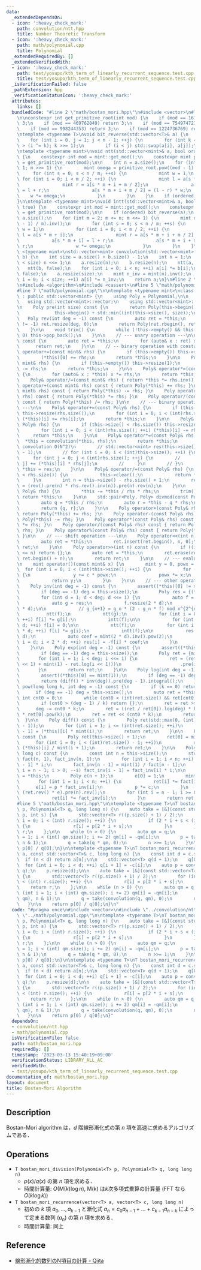 ```yaml
---
data:
  _extendedDependsOn:
  - icon: ':heavy_check_mark:'
    path: convolution/ntt.hpp
    title: Number Theoretic Transform
  - icon: ':heavy_check_mark:'
    path: math/polynomial.cpp
    title: Polynomial
  _extendedRequiredBy: []
  _extendedVerifiedWith:
  - icon: ':heavy_check_mark:'
    path: test/yosupo/kth_term_of_linearly_recurrent_sequence.test.cpp
    title: test/yosupo/kth_term_of_linearly_recurrent_sequence.test.cpp
  _isVerificationFailed: false
  _pathExtension: hpp
  _verificationStatusIcon: ':heavy_check_mark:'
  attributes:
    links: []
  bundledCode: "#line 2 \"math/bostan_mori.hpp\"\n#include <vector>\n#line 3 \"convolution/ntt.hpp\"\
    \n\nconstexpr int get_primitive_root(int mod) {\n    if (mod == 167772161) return\
    \ 3;\n    if (mod == 469762049) return 3;\n    if (mod == 754974721) return 11;\n\
    \    if (mod == 998244353) return 3;\n    if (mod == 1224736769) return 3;\n}\n\
    \ntemplate <typename T>\nvoid bit_reverse(std::vector<T>& a) {\n    int n = a.size();\n\
    \    for (int i = 0, j = 1; j < n - 1; ++j) {\n        for (int k = n >> 1; k\
    \ > (i ^= k); k >>= 1);\n        if (i < j) std::swap(a[i], a[j]);\n    }\n}\n\
    \ntemplate <typename mint>\nvoid ntt(std::vector<mint>& a, bool ordered = true)\
    \ {\n    constexpr int mod = mint::get_mod();\n    constexpr mint primitive_root\
    \ = get_primitive_root(mod);\n\n    int n = a.size();\n    for (int m = n; m >\
    \ 1; m >>= 1) {\n        mint omega = primitive_root.pow((mod - 1) / m);\n   \
    \     for (int s = 0; s < n / m; ++s) {\n            mint w = 1;\n           \
    \ for (int i = 0; i < m / 2; ++i) {\n                mint l = a[s * m + i];\n\
    \                mint r = a[s * m + i + m / 2];\n                a[s * m + i]\
    \ = l + r;\n                a[s * m + i + m / 2] = (l - r) * w;\n            \
    \    w *= omega;\n            }\n        }\n    }\n    if (ordered) bit_reverse(a);\n\
    }\n\ntemplate <typename mint>\nvoid intt(std::vector<mint>& a, bool ordered =\
    \ true) {\n    constexpr int mod = mint::get_mod();\n    constexpr mint primitive_root\
    \ = get_primitive_root(mod);\n\n    if (ordered) bit_reverse(a);\n    int n =\
    \ a.size();\n    for (int m = 2; m <= n; m <<= 1) {\n        mint omega = primitive_root.pow((mod\
    \ - 1) / m).inv();\n        for (int s = 0; s < n / m; ++s) {\n            mint\
    \ w = 1;\n            for (int i = 0; i < m / 2; ++i) {\n                mint\
    \ l = a[s * m + i];\n                mint r = a[s * m + i + m / 2] * w;\n    \
    \            a[s * m + i] = l + r;\n                a[s * m + i + m / 2] = l -\
    \ r;\n                w *= omega;\n            }\n        }\n    }\n}\n\ntemplate\
    \ <typename mint>\nstd::vector<mint> convolution(std::vector<mint> a, std::vector<mint>\
    \ b) {\n    int size = a.size() + b.size() - 1;\n    int n = 1;\n    while (n\
    \ < size) n <<= 1;\n    a.resize(n);\n    b.resize(n);\n    ntt(a, false);\n \
    \   ntt(b, false);\n    for (int i = 0; i < n; ++i) a[i] *= b[i];\n    intt(a,\
    \ false);\n    a.resize(size);\n    mint n_inv = mint(n).inv();\n    for (int\
    \ i = 0; i < size; ++i) a[i] *= n_inv;\n    return a;\n}\n#line 2 \"math/polynomial.cpp\"\
    \n#include <algorithm>\n#include <cassert>\n#line 5 \"math/polynomial.cpp\"\n\n\
    #line 7 \"math/polynomial.cpp\"\n\ntemplate <typename mint>\nclass Polynomial\
    \ : public std::vector<mint> {\n    using Poly = Polynomial;\n\n   public:\n \
    \   using std::vector<mint>::vector;\n    using std::vector<mint>::operator=;\n\
    \n    Poly pre(int size) const {\n        return Poly(this->begin(),\n       \
    \             this->begin() + std::min((int)this->size(), size));\n    }\n\n \
    \   Poly rev(int deg = -1) const {\n        auto ret = *this;\n        if (deg\
    \ != -1) ret.resize(deg, 0);\n        return Poly(ret.rbegin(), ret.rend());\n\
    \    }\n\n    void trim() {\n        while (!this->empty() && this->back() ==\
    \ 0) this->pop_back();\n    }\n\n    // --- unary operation ---\n\n    Poly& operator-()\
    \ const {\n        auto ret = *this;\n        for (auto& x : ret) x = -x;\n  \
    \      return ret;\n    }\n\n    // -- binary operation with constant\n\n    Poly&\
    \ operator+=(const mint& rhs) {\n        if (this->empty()) this->resize(1);\n\
    \        (*this)[0] += rhs;\n        return *this;\n    }\n\n    Poly& operator-=(const\
    \ mint& rhs) {\n        if (this->empty()) this->resize(1);\n        (*this)[0]\
    \ -= rhs;\n        return *this;\n    }\n\n    Poly& operator*=(const mint& rhs)\
    \ {\n        for (auto& x : *this) x *= rhs;\n        return *this;\n    }\n\n\
    \    Poly& operator/=(const mint& rhs) { return *this *= rhs.inv(); }\n\n    Poly\
    \ operator+(const mint& rhs) const { return Poly(*this) += rhs; }\n    Poly operator-(const\
    \ mint& rhs) const { return Poly(*this) -= rhs; }\n    Poly operator*(const mint&\
    \ rhs) const { return Poly(*this) *= rhs; }\n    Poly operator/(const mint& rhs)\
    \ const { return Poly(*this) /= rhs; }\n\n    // --- binary operation with polynomial\
    \ ---\n\n    Poly& operator+=(const Poly& rhs) {\n        if (this->size() < rhs.size())\
    \ this->resize(rhs.size());\n        for (int i = 0; i < (int)rhs.size(); ++i)\
    \ (*this)[i] += rhs[i];\n        return *this;\n    }\n\n    Poly& operator-=(const\
    \ Poly& rhs) {\n        if (this->size() < rhs.size()) this->resize(rhs.size());\n\
    \        for (int i = 0; i < (int)rhs.size(); ++i) (*this)[i] -= rhs[i];\n   \
    \     return *this;\n    }\n\n    Poly& operator*=(const Poly& rhs) {\n      \
    \  *this = convolution(*this, rhs);\n        return *this;\n        // // naive\
    \ convolution O(N^2)\n        // std::vector<mint> res(this->size() + rhs.size()\
    \ - 1);\n        // for (int i = 0; i < (int)this->size(); ++i) {\n        //\
    \     for (int j = 0; j < (int)rhs.size(); ++j) {\n        //         res[i +\
    \ j] += (*this)[i] * rhs[j];\n        //     }\n        // }\n        // return\
    \ *this = res;\n    }\n\n    Poly& operator/=(const Poly& rhs) {\n        if (this->size()\
    \ < rhs.size()) {\n            this->clear();\n            return *this;\n   \
    \     }\n        int n = this->size() - rhs.size() + 1;\n        return *this\
    \ = (rev().pre(n) * rhs.rev().inv(n)).pre(n).rev(n);\n    }\n\n    Poly& operator%=(const\
    \ Poly& rhs) {\n        *this -= *this / rhs * rhs;\n        trim();\n       \
    \ return *this;\n    }\n\n    std::pair<Poly, Poly> divmod(const Poly& rhs) {\n\
    \        auto q = *this / rhs;\n        auto r = *this - q * rhs;\n        r.trim();\n\
    \        return {q, r};\n    }\n\n    Poly operator+(const Poly& rhs) const {\
    \ return Poly(*this) += rhs; }\n    Poly operator-(const Poly& rhs) const { return\
    \ Poly(*this) -= rhs; }\n    Poly operator*(const Poly& rhs) const { return Poly(*this)\
    \ *= rhs; }\n    Poly operator/(const Poly& rhs) const { return Poly(*this) /=\
    \ rhs; }\n    Poly operator%(const Poly& rhs) const { return Poly(*this) %= rhs;\
    \ }\n\n    // --- shift operation ---\n\n    Poly operator<<(int n) const {\n\
    \        auto ret = *this;\n        ret.insert(ret.begin(), n, 0);\n        return\
    \ ret;\n    }\n\n    Poly operator>>(int n) const {\n        if ((int)this->size()\
    \ <= n) return {};\n        auto ret = *this;\n        ret.erase(ret.begin(),\
    \ ret.begin() + n);\n        return ret;\n    }\n\n    // --- evaluation ---\n\
    \n    mint operator()(const mint& x) {\n        mint y = 0, powx = 1;\n      \
    \  for (int i = 0; i < (int)this->size(); ++i) {\n            for (auto c : *this)\
    \ {\n                y += c * powx;\n                powx *= x;\n            }\n\
    \            return y;\n        }\n    }\n\n    // --- other operations ---\n\n\
    \    Poly inv(int deg = -1) const {\n        assert((*this)[0] != mint(0));\n\
    \        if (deg == -1) deg = this->size();\n        Poly res = {(*this)[0].inv()};\n\
    \        for (int d = 1; d < deg; d <<= 1) {\n            auto f = pre(2 * d);\n\
    \            auto g = res;\n            f.resize(2 * d);\n            g.resize(2\
    \ * d);\n\n            // g_{n+1} = g_n * (2 - g_n * f) mod x^{2^{n+1}}\n\n  \
    \          ntt(f);\n            ntt(g);\n            for (int i = 0; i < 2 * d;\
    \ ++i) f[i] *= g[i];\n            intt(f);\n\n            for (int i = 0; i <\
    \ d; ++i) f[i] = 0;\n\n            ntt(f);\n            for (int i = 0; i < 2\
    \ * d; ++i) f[i] *= g[i];\n            intt(f);\n\n            res.resize(2 *\
    \ d);\n            auto coef = mint(2 * d).inv().pow(2);\n            for (int\
    \ i = d; i < 2 * d; ++i) res[i] = -f[i] * coef;\n        }\n        return res.pre(deg);\n\
    \    }\n\n    Poly exp(int deg = -1) const {\n        assert((*this)[0] == mint(0));\n\
    \        if (deg == -1) deg = this->size();\n        Poly ret = {mint(1)};\n \
    \       for (int i = 1; i < deg; i <<= 1) {\n            ret = (ret * (this->pre(i\
    \ << 1) + mint(1) - ret.log(i << 1)))\n                      .pre(i << 1);\n \
    \       }\n        return ret;\n    }\n\n    Poly log(int deg = -1) const {\n\
    \        assert((*this)[0] == mint(1));\n        if (deg == -1) deg = this->size();\n\
    \        return (diff() * inv(deg)).pre(deg - 1).integral();\n    }\n\n    Poly\
    \ pow(long long k, int deg = -1) const {\n        if (k == 0) return {1};\n  \
    \      if (deg == -1) deg = this->size();\n        auto ret = *this;\n       \
    \ int cnt0 = 0;\n        while (cnt0 < (int)ret.size() && ret[cnt0] == 0) ++cnt0;\n\
    \        if (cnt0 > (deg - 1) / k) return {};\n        ret = ret >> cnt0;\n  \
    \      deg -= cnt0 * k;\n        ret = ((ret / ret[0]).log(deg) * k).exp(deg)\
    \ * ret[0].pow(k);\n        ret = ret << (cnt0 * k);\n        return ret;\n  \
    \  }\n\n    Poly diff() const {\n        Poly ret(std::max(0, (int)this->size()\
    \ - 1));\n        for (int i = 1; i <= (int)ret.size(); ++i)\n            ret[i\
    \ - 1] = (*this)[i] * mint(i);\n        return ret;\n    }\n\n    Poly integral()\
    \ const {\n        Poly ret(this->size() + 1);\n        ret[0] = mint(0);\n  \
    \      for (int i = 0; i < (int)ret.size() - 1; ++i)\n            ret[i + 1] =\
    \ (*this)[i] / mint(i + 1);\n        return ret;\n    }\n\n    Poly taylor_shift(long\
    \ long c) const {\n        const int n = this->size();\n        std::vector<mint>\
    \ fact(n, 1), fact_inv(n, 1);\n        for (int i = 1; i < n; ++i) fact[i] = fact[i\
    \ - 1] * i;\n        fact_inv[n - 1] = mint(1) / fact[n - 1];\n        for (int\
    \ i = n - 1; i > 0; --i) fact_inv[i - 1] = fact_inv[i] * i;\n\n        auto ret\
    \ = *this;\n        Poly e(n + 1);\n        e[0] = 1;\n        mint p = c;\n \
    \       for (int i = 1; i < n; ++i) {\n            ret[i] *= fact[i];\n      \
    \      e[i] = p * fact_inv[i];\n            p *= c;\n        }\n        ret =\
    \ (ret.rev() * e).pre(n).rev();\n        for (int i = n - 1; i >= 0; --i) {\n\
    \            ret[i] *= fact_inv[i];\n        }\n        return ret;\n    }\n};\n\
    #line 5 \"math/bostan_mori.hpp\"\n\ntemplate <typename T>\nT bostan_mori_division(Polynomial<T>\
    \ p, Polynomial<T> q, long long n) {\n    auto take = [&](const std::vector<T>&\
    \ p, int s) {\n        std::vector<T> r((p.size() + 1) / 2);\n        for (int\
    \ i = 0; i < (int) r.size(); ++i) {\n            if (2 * i + s < (int) p.size())\
    \ {\n                r[i] = p[2 * i + s];\n            }\n        }\n        return\
    \ r;\n    };\n\n    while (n > 0) {\n        auto qm = q;\n        for (int i\
    \ = 1; i < (int) qm.size(); i += 2) qm[i] = -qm[i];\n        p = take(p * qm,\
    \ n & 1);\n        q = take(q * qm, 0);\n        n >>= 1;\n    }\n\n    return\
    \ p[0] / q[0];\n}\n\ntemplate <typename T>\nT bostan_mori_recurrence(const std::vector<T>&\
    \ a, const std::vector<T>& c, long long n) {\n    const int d = c.size();\n  \
    \  if (n < d) return a[n];\n\n    std::vector<T> q(d + 1);\n    q[0] = 1;\n  \
    \  for (int i = 0; i < d; ++i) q[i + 1] = -c[i];\n    auto p = convolution(a,\
    \ q);\n    p.resize(d);\n\n    auto take = [&](const std::vector<T>& p, int s)\
    \ {\n        std::vector<T> r((p.size() + 1) / 2);\n        for (int i = 0; i\
    \ < (int) r.size(); ++i) {\n            r[i] = p[2 * i + s];\n        }\n    \
    \    return r;\n    };\n\n    while (n > 0) {\n        auto qm = q;\n        for\
    \ (int i = 1; i < (int) qm.size(); i += 2) qm[i] = -qm[i];\n        p = take(convolution(p,\
    \ qm), n & 1);\n        q = take(convolution(q, qm), 0);\n        n >>= 1;\n \
    \   }\n\n    return p[0] / q[0];\n}\n"
  code: "#pragma once\n#include <vector>\n#include \"../convolution/ntt.hpp\"\n#include\
    \ \"../math/polynomial.cpp\"\n\ntemplate <typename T>\nT bostan_mori_division(Polynomial<T>\
    \ p, Polynomial<T> q, long long n) {\n    auto take = [&](const std::vector<T>&\
    \ p, int s) {\n        std::vector<T> r((p.size() + 1) / 2);\n        for (int\
    \ i = 0; i < (int) r.size(); ++i) {\n            if (2 * i + s < (int) p.size())\
    \ {\n                r[i] = p[2 * i + s];\n            }\n        }\n        return\
    \ r;\n    };\n\n    while (n > 0) {\n        auto qm = q;\n        for (int i\
    \ = 1; i < (int) qm.size(); i += 2) qm[i] = -qm[i];\n        p = take(p * qm,\
    \ n & 1);\n        q = take(q * qm, 0);\n        n >>= 1;\n    }\n\n    return\
    \ p[0] / q[0];\n}\n\ntemplate <typename T>\nT bostan_mori_recurrence(const std::vector<T>&\
    \ a, const std::vector<T>& c, long long n) {\n    const int d = c.size();\n  \
    \  if (n < d) return a[n];\n\n    std::vector<T> q(d + 1);\n    q[0] = 1;\n  \
    \  for (int i = 0; i < d; ++i) q[i + 1] = -c[i];\n    auto p = convolution(a,\
    \ q);\n    p.resize(d);\n\n    auto take = [&](const std::vector<T>& p, int s)\
    \ {\n        std::vector<T> r((p.size() + 1) / 2);\n        for (int i = 0; i\
    \ < (int) r.size(); ++i) {\n            r[i] = p[2 * i + s];\n        }\n    \
    \    return r;\n    };\n\n    while (n > 0) {\n        auto qm = q;\n        for\
    \ (int i = 1; i < (int) qm.size(); i += 2) qm[i] = -qm[i];\n        p = take(convolution(p,\
    \ qm), n & 1);\n        q = take(convolution(q, qm), 0);\n        n >>= 1;\n \
    \   }\n\n    return p[0] / q[0];\n}"
  dependsOn:
  - convolution/ntt.hpp
  - math/polynomial.cpp
  isVerificationFile: false
  path: math/bostan_mori.hpp
  requiredBy: []
  timestamp: '2023-03-13 15:40:19+09:00'
  verificationStatus: LIBRARY_ALL_AC
  verifiedWith:
  - test/yosupo/kth_term_of_linearly_recurrent_sequence.test.cpp
documentation_of: math/bostan_mori.hpp
layout: document
title: Bostan-Mori Algorithm
---
```


## Description

Bostan-Mori algorithm は，$d$ 階線形漸化式の第 $n$ 項を高速に求めるアルゴリズムである．

## Operations

- `T bostan_mori_division(Polynomial<T> p, Polynomial<T> q, long long n)`
    - $p(x)/q(x)$ の第 $n$ 項を求める．
    - 時間計算量: $O(\mathsf{M}(k) \log n)$, $\mathsf{M(k)}$ は$k$次多項式乗算の計算量 (FFT なら $O(k\log k)$)
- `T bostan_mori_recurrence(vector<T> a, vector<T> c, long long n)`
    - 初めの $k$ 項 $a_0, \dots, a_{k-1}$ と漸化式 $a_n = c_0 a_{n-1} + \dots + c_{k-1} a_{n-k}$ によって定まる数列 $(a_n)$ の第 $n$ 項を求める．
    - 時間計算量: 同上

## Reference

- [線形漸化的数列のN項目の計算 - Qiita](https://qiita.com/ryuhe1/items/da5acbcce4ac1911f47a)
